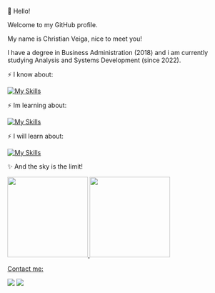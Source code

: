 👋 Hello!

Welcome to my GitHub profile.

My name is Christian Veiga, nice to meet you!

I have a degree in Business Administration (2018) and i am currently studying Analysis and Systems Development (since 2022).

⚡ I know about:

[![My Skills](https://skillicons.dev/icons?i=html,css,git,github)](https://skillicons.dev)

⚡ Im learning about:

[![My Skills](https://skillicons.dev/icons?i=js,nodejs,bootstrap)](https://skillicons.dev)          

⚡ I will learn about:

[![My Skills](https://skillicons.dev/icons?i=python,mysql)](https://skillicons.dev) 

✨ And the sky is the limit!

<div>
<a href="https://github.com/christiangv92">
<img height="180em" src="https://github-readme-stats.vercel.app/api/top-langs/?username=christiangv92&layout=compact&langs_count=7&theme=dracula"/>
<img height="180em" src="https://github-readme-stats.vercel.app/api?username=christiangv92&show_icons=true&theme=dracula&include_all_commits=true&count_private=true"/>
</div>

Contact me:

<div>
<a href = "mailto:christian.veiga92@gmail.com"><img src="https://img.shields.io/badge/Gmail-D14836?style=for-the-badge&logo=gmail&logoColor=white" target="_blank"></a>
<a href="https://www.linkedin.com/in/christianveiga/" target="_blank"><img src="https://img.shields.io/badge/-LinkedIn-%230077B5?style=for-the-badge&logo=linkedin&logoColor=white" target="_blank"></a>   
</div>

